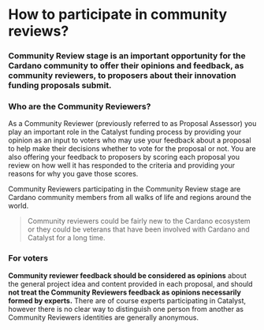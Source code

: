 # **How to participate in community reviews?**
### Community Review stage is an important opportunity for the Cardano community to offer their opinions and feedback, as community reviewers, to proposers about their innovation funding proposals submit.


### **Who are the Community Reviewers?**
As a Community Reviewer (previously referred to as Proposal Assessor) you play an important role in the Catalyst funding process by providing your opinion as an input to voters who may use your feedback about a proposal to help make their decisions whether to vote for the proposal or not. You are also offering your feedback to proposers by scoring each proposal you review on how well it has responded to the criteria and providing your reasons for why you gave those scores.

Community Reviewers participating in the Community Review stage are Cardano community members from all walks of life and regions around the world.
>Community reviewers could be fairly new to the Cardano ecosystem or they could be veterans that have been involved with Cardano and Catalyst for a long time.


### **For voters**
**Community reviewer feedback should be considered as opinions** about the general project idea and content provided in each proposal, and should **not treat the Community Reviewers feedback as opinions necessarily formed by experts.** There are of course experts participating in Catalyst, however there is no clear way to distinguish one person from another as Community Reviewers identities are generally anonymous.    
